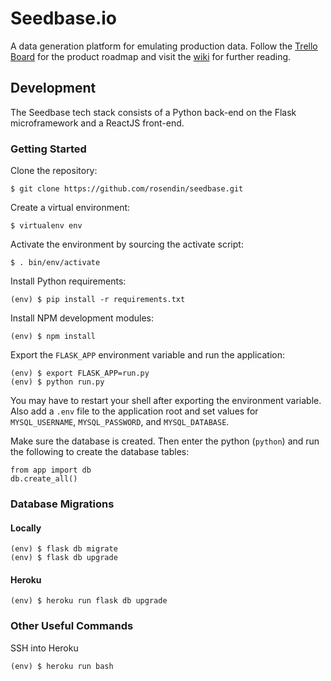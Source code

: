 Seedbase.io
===========

A data generation platform for emulating production data. Follow the [Trello Board](https://trello.com/b/8zS0QPeR/seedbase) for the product roadmap and visit the [wiki](https://github.com/rosendin/seedbase/wiki) for further reading.

## Development

The Seedbase tech stack consists of a Python back-end on the Flask microframework and a ReactJS front-end.

### Getting Started

Clone the repository:
```
$ git clone https://github.com/rosendin/seedbase.git
```

Create a virtual environment:
```
$ virtualenv env
```

Activate the environment by sourcing the activate script:
```
$ . bin/env/activate
```

Install Python requirements:
```
(env) $ pip install -r requirements.txt
```

Install NPM development modules:
```
(env) $ npm install
```

Export the `FLASK_APP` environment variable and run the application:
```
(env) $ export FLASK_APP=run.py
(env) $ python run.py
```

You may have to restart your shell after exporting the environment variable. Also add a `.env` file to the application root and set values for `MYSQL_USERNAME`, `MYSQL_PASSWORD`, and `MYSQL_DATABASE`.

Make sure the database is created. Then enter the python (`python`) and run the following to create the database tables:

```
from app import db
db.create_all()
```

### Database Migrations

#### Locally

```
(env) $ flask db migrate
(env) $ flask db upgrade
```

#### Heroku

```
(env) $ heroku run flask db upgrade
```

### Other Useful Commands

SSH into Heroku
```
(env) $ heroku run bash
```